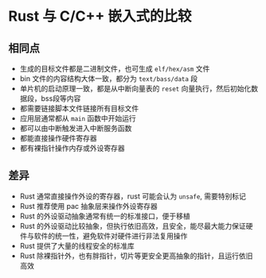 
# Rust 与 C/C++ 嵌入式的比较

## 相同点
- 生成的目标文件都是二进制文件，也可生成 `elf/hex/asm` 文件
- bin 文件的内容结构大体一致，都分为 `text/bass/data` 段 
- 单片机的启动原理一致，都是从中断向量表的 `reset` 向量执行，然后初始化数据段，bss段等内容
- 都需要链接脚本文件链接所有目标文件
- 应用层通常都从 `main` 函数中开始运行
- 都可以由中断触发进入中断服务函数
- 都能直接操作硬件寄存器
- 都有裸指针操作内存或外设寄存器
## 差异
- Rust 通常直接操作外设的寄存器，rust 可能会认为 `unsafe`, 需要特别标记
- Rust 推荐使用 pac 抽象层来操作外设寄存器
- Rust 的外设驱动抽象通常有统一的标准接口，便于移植
- Rust 的外设驱动比较抽象，但执行依旧高效，且安全，能尽最大能力保证硬件与软件的统一性，避免软件对硬件进行非法复用操作
- Rust 提供了大量的线程安全的标准库
- Rust 除裸指针外，也有胖指针，切片等更安全更高抽象的指针，且运行依旧高效

